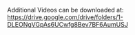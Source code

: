 
Additional Videos can be downloaded at:<br>
https://drive.google.com/drive/folders/1-DLEONgVGpAs6UCwfg8Bev7BF6AumUSJ

